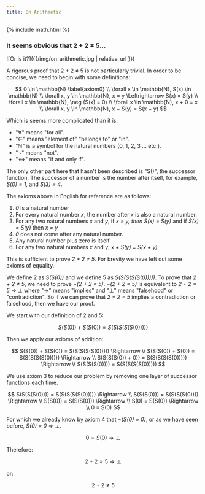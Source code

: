 ```yaml
---
title: On Arithmetic
---
```

{% include math.html %}
### It seems obvious that 2 + 2 ≠ 5...

![Or is it?]({{/img/on_arithmetic.jpg | relative_url }})

A rigorous proof that 2 + 2 ≠ 5 is not particularly trivial. In order to be
concise, we need to begin with some definitions:

$$ 0 \in \mathbb{N} \label{axiom0} \\
\forall x \in \mathbb{N}, S(x) \in \mathbb{N} \\
\forall x, y \in \mathbb{N}, x = y \Leftrightarrow S(x) = S(y) \\
\forall x \in \mathbb{N}, \neg (S(x) = 0) \\
\forall x \in \mathbb{N}, x + 0 = x \\
\forall x, y \in \mathbb{N}, x + S(y) = S(x + y) $$

Which is seems more complicated than it is. 

- "∀" means "for all". 
- "∈" means "element of" "belongs to" or "in". 
- "ℕ" is a symbol for the natural numbers (0, 1, 2, 3 ... etc.). 
- "¬" means "not". 
- "⇔" means "if and only if". 

The only other part here that hasn't been described is "S()", the successor
function. The successor of a number is the number after itself, for example,
*S(0) = 1*, and *S(3) = 4*.

The axioms above in English for reference are as follows:

1. *0* is a natural number
2. For every natural number *x*, the number after *x* is also a natural number.
3. For any two natural numbers *x* and *y*, if *x = y, then S(x) = S(y)* and if *S(x) = S(y)* then *x = y*
4. *0* does not come after any natural number.
5. Any natural number plus zero is itself
6. For any two natural numbers *x* and *y*, *x + S(y) = S(x + y)*

This is sufficient to prove *2 + 2 ≠ 5*. For brevity we have left out some
axioms of equality.

We define 2 as *S(S(0))* and we define 5 as *S(S(S(S(S(0)))))*. To prove
that *2 + 2 ≠ 5*, we need to prove *¬(2 + 2 = 5)*. *¬(2 + 2 = 5)* is
equivalent to *2 + 2 = 5 ⇒ ⊥* where "⇒" means "implies" and "⊥" means
"falsehood" or "contradiction". So if we can prove that *2 + 2 = 5* implies
a contradiction or falsehood, then we have our proof.

We start with our definition of 2 and 5:

$$ S(S(0)) + S(S(0)) = S(S(S(S(S(0))))) $$

Then we apply our axioms of addition:

$$ S(S(0)) + S(S(0)) = S(S(S(S(S(0))))) \Rightarrow \\
S(S(S(0)) + S(0)) = S(S(S(S(S(0))))) \Rightarrow \\
S(S(S(S(0)) + 0)) = S(S(S(S(S(0))))) \Rightarrow \\
S(S(S(S(0)))) = S(S(S(S(S(0))))) $$

We use axiom 3 to reduce our problem by removing one layer of successor
functions each time.

$$
S(S(S(S(0)))) = S(S(S(S(S(0))))) \Rightarrow \\
S(S(S(0))) = S(S(S(S(0)))) \Rightarrow \\
S(S(0)) = S(S(S(0))) \Rightarrow \\
S(0) = S(S(0)) \Rightarrow \\
0 = S(0)
$$

For which we already know by axiom 4 that *¬(S(0) = 0)*, or as we have seen
before, *S(0) = 0 ⇒ ⊥*.

$$
0 = S(0) \Rightarrow \perp
$$

Therefore:

$$
2 + 2 = 5 \Rightarrow \perp
$$

or:

$$
2 + 2 \neq 5
$$